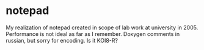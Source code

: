 # notepad

My realization of notepad created in scope of lab work at university in 2005. Performance is not ideal as far as I remember. Doxygen comments in russian, but sorry for encoding. Is it KOI8-R?

